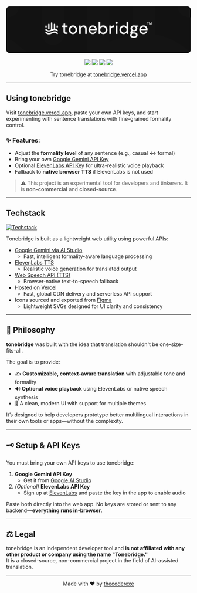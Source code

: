 ![Tonebridge Banner](https://github.com/thecoderexe/tonebridge/blob/main/assets/tonebridge-banner.png?raw=true)

<p align="center">
  <a href="https://tonebridge.vercel.app"><img src="https://img.shields.io/badge/version-0.1.0--beta-blue" /></a>
  <a href="https://vercel.com"><img src="https://img.shields.io/badge/deployment-vercel-green" /></a>
  <img src="https://img.shields.io/badge/license-non--commercial-lightgrey" />
  <img src="https://img.shields.io/badge/status-experimental-orange" />
</p>

<p align='center'>
Try tonebridge at <a href="https://tonebridge.vercel.app">tonebridge.vercel.app</a>
</p>

---

## Using tonebridge

Visit [tonebridge.vercel.app](https://tonebridge.vercel.app), paste your own API keys, and start experimenting with sentence translations with fine-grained formality control.

### ✨ Features:
- Adjust the **formality level** of any sentence (e.g., casual ↔️ formal)
- Bring your own [Google Gemini API Key](https://aistudio.google.com/app/prompts)
- Optional [ElevenLabs API Key](https://www.elevenlabs.io/) for ultra-realistic voice playback
- Fallback to **native browser TTS** if ElevenLabs is not used

> ⚠️ This project is an experimental tool for developers and tinkerers. It is **non-commercial** and **closed-source**.

---

## Techstack

[![Techstack](https://skillicons.dev/icons?i=html,js,vercel,react,nextjs,figma,ai)](https://skillicons.dev)

Tonebridge is built as a lightweight web utility using powerful APIs:

- [Google Gemini via AI Studio](https://aistudio.google.com/)
  - Fast, intelligent formality-aware language processing
- [ElevenLabs TTS](https://www.elevenlabs.io/)
  - Realistic voice generation for translated output
- [Web Speech API (TTS)](https://developer.mozilla.org/en-US/docs/Web/API/Web_Speech_API)
  - Browser-native text-to-speech fallback
- Hosted on [Vercel](https://vercel.com)
  - Fast, global CDN delivery and serverless API support
- Icons sourced and exported from [Figma](https://www.figma.com/community/icons)
  - Lightweight SVGs designed for UI clarity and consistency

---

## 📖 Philosophy

**tonebridge** was built with the idea that translation shouldn't be one-size-fits-all.  

The goal is to provide:
- ✍️ **Customizable, context-aware translation** with adjustable tone and formality  
- 🔊 **Optional voice playback** using ElevenLabs or native speech synthesis  
- 🎨 A clean, modern UI with support for multiple themes

It’s designed to help developers prototype better multilingual interactions in their own tools or apps—without the complexity.

---

## 🗝️ Setup & API Keys

You must bring your own API keys to use tonebridge:

1. **Google Gemini API Key**  
   - Get it from [Google AI Studio](https://aistudio.google.com/app/prompts)
2. *(Optional)* **ElevenLabs API Key**  
   - Sign up at [ElevenLabs](https://www.elevenlabs.io/) and paste the key in the app to enable audio

Paste both directly into the web app. No keys are stored or sent to any backend—**everything runs in-browser**.

---

## ⚖️ Legal

tonebridge is an independent developer tool and **is not affiliated with any other product or company using the name "Tonebridge."**  
It is a closed-source, non-commercial project in the field of AI-assisted translation.

---

<p align="center">
  Made with ❤️ by <a href="https://github.com/thecoderexe">thecoderexe</a>
</p>
